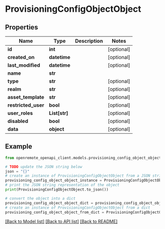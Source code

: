 # ProvisioningConfigObjectObject


## Properties

Name | Type | Description | Notes
------------ | ------------- | ------------- | -------------
**id** | **int** |  | [optional] 
**created_on** | **datetime** |  | [optional] 
**last_modified** | **datetime** |  | [optional] 
**name** | **str** |  | 
**type** | **str** |  | [optional] 
**realm** | **str** |  | [optional] 
**asset_template** | **str** |  | [optional] 
**restricted_user** | **bool** |  | [optional] 
**user_roles** | **List[str]** |  | [optional] 
**disabled** | **bool** |  | [optional] 
**data** | **object** |  | [optional] 

## Example

```python
from openremote_openapi_client.models.provisioning_config_object_object import ProvisioningConfigObjectObject

# TODO update the JSON string below
json = "{}"
# create an instance of ProvisioningConfigObjectObject from a JSON string
provisioning_config_object_object_instance = ProvisioningConfigObjectObject.from_json(json)
# print the JSON string representation of the object
print(ProvisioningConfigObjectObject.to_json())

# convert the object into a dict
provisioning_config_object_object_dict = provisioning_config_object_object_instance.to_dict()
# create an instance of ProvisioningConfigObjectObject from a dict
provisioning_config_object_object_from_dict = ProvisioningConfigObjectObject.from_dict(provisioning_config_object_object_dict)
```
[[Back to Model list]](../README.md#documentation-for-models) [[Back to API list]](../README.md#documentation-for-api-endpoints) [[Back to README]](../README.md)


